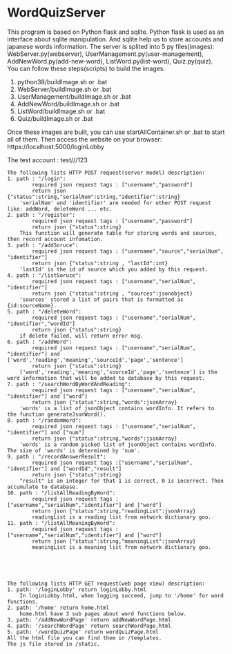 # WordQuizServer
This program is based on Python flask and sqlite. Python flask is used as an interface about sqlite manipulation. And sqlite help us to store accounts and japanese words information. 
The server is splited into 5 py files(images): WebServer.py(webserver), UserManagement.py(user-management), AddNewWord.py(add-new-word), ListWord.py(list-word), Quiz.py(quiz).
You can follow these steps(scripts) to build the images:
1. python38/buildImage.sh or .bat
2. WebServer/buildImage.sh or .bat
3. UserManagement/buildImage.sh or .bat
4. AddNewWord/buildImage.sh or .bat
5. ListWord/buildImage.sh or .bat
6. Quiz/buildImage.sh or .bat

Once these images are built, you can use startAllContainer.sh or .bat to start all of them.
Then access the website on your browser: https://localhost:5000/loginLobby

The test account : test///123
```
The following lists HTTP POST request(server model) description:
1. path : "/login": 
        required json request tags : ["username","password"]
        return json {"status":string,"serialNum":string,"identifier":string}
    'serialNum' and 'identifier' are needed for other POST request like: addWord, deleteWord ... etc. 
2. path : "/register":
        required json request tags : ["username","password"]
        return json {"status":string}
    This function will generate table for storing words and sources, then record account infomation.
3. path : "/addSoruce":
        required json request tags : ["username","source","serialNum", "identifier"]
        return json {"status":string , "lastId":int}
    'lastId' is the id of source which you added by this request.
4. path : "/listSoruce":
        required json request tags : ["username","serialNum", "identifier"]
        return json {"status":string , "sources":jsonobject}
    'sources' stored a list of pairs that is formatted as {id:sourceName}.
5. path : "/deleteWord":
        required json request tags : ["username","serialNum", "identifier","wordId"]
        return json {"status":string}
    if delete failed, will return error msg.
6. path : "/addWord":
        required json request tags : ["username","serialNum", "identifier"] and ['word','reading','meaning','sourceId','page','sentence']
        return json {"status":string}
    ['word','reading','meaning','sourceId','page','sentence'] is the word information that will be added to database by this request.
7. path : "/searchWordByWordAndReading":
        required json request tags : ["username","serialNum", "identifier"] and ["word"]
        return json {"status":string,"words":jsonArray}
    'words' is a list of jsonObject contains wordInfo. It refers to the function generateJsonWord().
8. path : "/randomWord":
        required json request tags : ["username","serialNum", "identifier"] and ["num"]
        return json {"status":string,"words":jsonArray}
    'words' is a random picked list of jsonObject contains wordInfo. The size of 'words' is determined by 'num'.
9. path : "/recordAnswerResult":
        required json request tags :["username","serialNum", "identifier"] and ["wordId","result"]
        return json {"status":string}
    "result" is an integer for that 1 is correct, 0 is incorrect. Then accumulate to database.
10. path : "/listAllReadingByWord":
        required json request tags :["username","serialNum","identifier"] and ["word"]
        return json {"status":string,"readingList":jsonArray}
        readingList is a reading list from network dictionary goo. 
11. path : "/listAllMeaningByWord":
        required json request tags :["username","serialNum","identifier"] and ["word"]
        return json {"status":string,"meaningList":jsonArray}
        meaningList is a meaning list from network dictionary goo. 
        




The following lists HTTP GET request(web page view) description:
1. path: '/loginLobby' return loginLobby.html
    In loginLobby.html, when logging succeed, jump to '/home' for word functions.
2. path: '/home' return home.html
    home.html have 3 sub pages about word functions below.
3. path: '/addNewWordPage' return addNewWordPage.html
4. path: '/searchWordPage' return searchWordPage.html
5. path: '/wordQuizPage' return wordQuizPage.html
All the html file you can find them in /templates.
The js file stored in /static.
```
